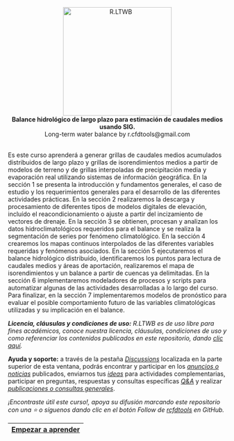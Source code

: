 <div align="center">
  <img alt="R.LTWB" src="https://github.com/rcfdtools/R.LTWB/blob/main/.icons/R.LTWB.svg" width="250px">
  <br><b>Balance hidrológico de largo plazo para estimación de caudales medios usando SIG.</b><br>Long-term water balance by r.cfdtools@gmail.com<br><br>  
</div>

Es este curso aprenderá a generar grillas de caudales medios acumulados distribuidos de largo plazo y grillas de isorendimientos medios a partir de modelos de terreno y de grillas interpoladas de precipitación media y evaporación real utilizando sistemas de información geográfica. En la sección 1 se presenta la introducción y fundamentos generales, el caso de estudio y los requerimientos generales para el desarrollo de las diferentes actividades prácticas. En la sección 2 realizaremos la descarga y procesamiento de diferentes tipos de modelos digitales de elevación, incluído el reacondicionamiento o ajuste a partir del incizamiento de vectores de drenaje. En la sección 3 se obtienen, procesan y analizan los datos hidroclimatológicos requeridos para el balance y se realiza la segmentación de series por fenómeno climatológico. En la sección 4 crearemos los mapas continuos interpolados de las diferentes variables requeridas y fenómenos asociados. En la sección 5 ejecutaremos el balance hidrológico distribuído, identificaremos los puntos para lectura de caudales medios y áreas de aportación, realizaremos el mapa de isorendimientos y un balance a partir de cuencas ya delimitadas. En la sección 6 implementaremos modeladores de procesos y scripts para automatizar algunas de las actividades desarrolladas a lo largo del curso. Para finalizar, en la sección 7 implementaremos modelos de pronóstico para evaluar el posible comportamiento futuro de las variables climatológicas utilizadas y su implicación en el balance.

_**Licencia, cláusulas y condiciones de uso:**  R.LTWB es de uso libre para fines académicos, conoce nuestra licencia, cláusulas, condiciones de uso y como referenciar los contenidos publicados en este repositorio, dando [clic aquí](https://github.com/rcfdtools/R.LTWB/wiki/License)._

**Ayuda y soporte:** a través de la pestaña _[Discussions](https://github.com/rcfdtools/R.LTWB/discussions)_ localizada en la parte superior de esta ventana, podrás encontrar y participar en los [_anuncios o noticias_](https://github.com/rcfdtools/R.LTWB/discussions/categories/announcements) publicados, enviarnos tus [_ideas_](https://github.com/rcfdtools/R.LTWB/discussions/categories/ideas) para actividades complementarias, participar en preguntas, respuestas y consultas específicas [_Q&A_](https://github.com/rcfdtools/R.LTWB/discussions/categories/q-a) y realizar [_publicaciones o consultas generales_](https://github.com/rcfdtools/R.LTWB/discussions/categories/general).

_¡Encontraste útil este curso!, apoya su difusión marcando este repositorio con una ⭐ o síguenos dando clic en el botón Follow de [rcfdtools](https://github.com/rcfdtools) en GitHub._

| [Empezar a aprender](https://github.com/rcfdtools/R.LTWB/wiki) |
|----------------------------------------------------------------|
